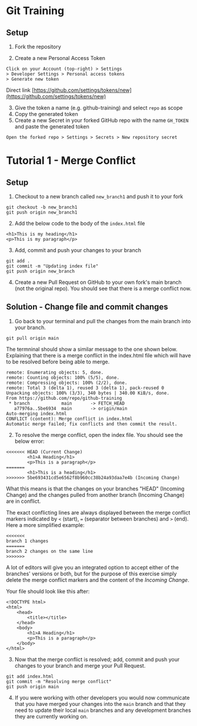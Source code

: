 # Git Training

## Setup

1. Fork the repository

1. Create a new Personal Access Token

```
Click on your Account (top-right) > Settings
> Developer Settings > Personal access tokens
> Generate new token
```

Direct link [https://github.com/settings/tokens/new](https://github.com/settings/tokens/new)

3. Give the token a name (e.g. github-training) and select `repo` as scope
1. Copy the generated token 
1. Create a new Secret in your forked GitHub repo with the name `GH_TOKEN` and paste the generated token

```
Open the forked repo > Settings > Secrets > New repository secret
```


# Tutorial 1 - Merge Conflict

## Setup

1. Checkout to a new branch called `new_branch1` and push it to your fork

```
git checkout -b new_branch1
git push origin new_branch1
```

2. Add the below code to the body of the `index.html` file

```
<h1>This is my heading</h1>
<p>This is my paragraph</p>
```

3. Add, commit and push your changes to your branch

```
git add .
git commit -m "Updating index file"
git push origin new_branch
```

4. Create a new Pull Request on GitHub to your own fork's main branch (not the original repo). You should see that there is a merge conflict now.

## Solution - Change file and commit changes

1. Go back to your terminal and pull the changes from the main branch into your branch.

```
git pull origin main
```

The termninal should show a similar message to the one shown below. Explaining that there is a merge conflict in the index.html file which will have to be resolved before being able to merge.

```
remote: Enumerating objects: 5, done.
remote: Counting objects: 100% (5/5), done.
remote: Compressing objects: 100% (2/2), done.
remote: Total 3 (delta 1), reused 3 (delta 1), pack-reused 0
Unpacking objects: 100% (3/3), 340 bytes | 340.00 KiB/s, done.
From https://github.com/repo/github-training
 * branch            main       -> FETCH_HEAD
   a77976a..5be6934  main       -> origin/main
Auto-merging index.html
CONFLICT (content): Merge conflict in index.html
Automatic merge failed; fix conflicts and then commit the result.
```

2. To resolve the merge conflict, open the index file.
You should see the below error:

```
<<<<<<< HEAD (Current Change)   
	    <h1>A Heading</h1>
	    <p>This is a paragraph</p>
======= 
        <h1>This is a heading</h1>
>>>>>>> 5be693431cd5e6562f8b960cc38b24a93daa7e4b (Incoming Change)
```

What this means is that the changes on your branches "HEAD" (Incoming Change) and the changes pulled from another branch (Incoming Change) are in conflict.

The exact conflicting lines are always displayed between the merge conflict markers indicated by `<` (start), `=` (separator between branches) and `>` (end).
Here a more simplified example:

```
<<<<<<<
branch 1 changes
======= 
branch 2 changes on the same line
>>>>>>>
```

A lot of editors will give you an integrated option to accept either of the branches' versions or both, but for the purpose of this exercise simply delete the merge conflict markers and the content of the _Incoming Change_.

Your file should look like this after:
```
<!DOCTYPE html>
<html>
    <head>
        <title></title>
    </head>
    <body>
        <h1>A Heading</h1>
        <p>This is a paragraph</p>
    </body>
</html>
```
3. Now that the merge conflict is resolved; add, commit and push your changes to your branch and merge your Pull Request.

```
git add index.html
git commit -m "Resolving merge conflict"
git push origin main
```

4. If you were working with other developers you would now communicate that you have merged your changes into the `main` branch and that they need to update their local `main` branches and any development branches they are currently working on.
